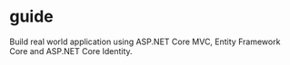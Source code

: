 # guide
Build real world application using ASP.NET Core MVC, Entity Framework Core and ASP.NET Core Identity.
